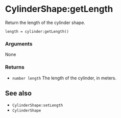 <!--
category: reference
-->

CylinderShape:getLength
===

Return the length of the cylinder shape.

    length = cylinder:getLength()

### Arguments

None

### Returns

- `number length` The length of the cylinder, in meters.

See also
---

- `CylinderShape:setLength`
- `CylinderShape`
